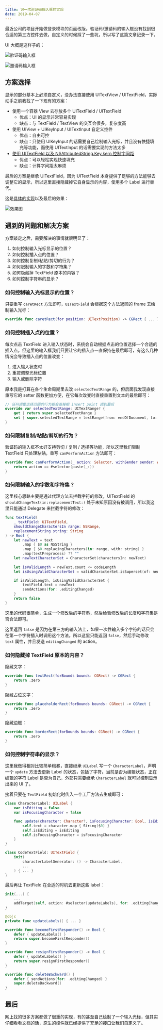 ```yaml
---
title: 记一次验证码输入框的实现
date: 2019-04-07
---
```


最近公司的项目开始做登录模块的页面改版，验证码/邀请码的输入框没有找到很合适的第三方控件去做，自定义的时候踩了一些坑，所以写了这篇文章记录一下。

UI 大概是这样子的：

![验证码输入框](/images/Screen%20Shot%202019-04-07%20at%2017.15.46.webp)

<!-- more -->

![邀请码输入框](/images/Screen%20Shot%202019-04-07%20at%2017.16.11.webp)

## 方案选择

显示的部分基本上必须自定义，没办法直接使用 UITextView / UITextField，实际动手之前我找了一下现有的方案：

- 使用一个容器 View 去存放多个 UITextField / UITextField
    - 优点：UI 的显示非常容易实现
    - 缺点：与 TextField / TextView 的交互会很多，复杂度高
- 使用 UIView + UIKeyInput / UITextInput 自定义控件
    - 优点：自由可控
    - 缺点：只使用 UIKeyInput 的话需要自己绘制输入光标，并且没有快捷填充等功能，而使用 UITextInput 的话需要实现的方法太多
- [使用 UITextField 以及 NSAttributedString.Key.kern 控制字间距](https://github.com/kolesa-team/ios_pinCodeTextField)
    - 优点：可以轻松实现快速填充
    - 缺点：计算字间距太麻烦

最后的方案是继承 UITextField，因为 UITextField 本身提供了足够的方法能够去调整它的显示，所以这里直接隐藏掉它自身显示的内容，使用多个 Label 进行替代。

这是[具体的实现](https://gist.github.com/kemchenj/bc51eb610059c49a26d08bdc73d4743b)以及最后的效果：

![效果图](/images/RPReplay_Final1554649768.2019-04-07%2023_18_40.gif)

## 遇到的问题和解决方案

方案敲定之后，需要解决的事情就很明显了：

1. 如何控制输入光标显示的位置？
2. 如何控制插入点的位置？
3. 如何控制复制/粘贴/剪切的行为？
4. 如何限制输入的字数和字符集？
5. 如何隐藏掉 TextField 原本的内容？
6. 如何控制字符串的显示？

### 如何控制输入光标显示的位置？

只要重写 `caretRect` 方法即可，`UITextField` 会根据这个方法返回的 frame 去绘制输入光标：

```swift
override func caretRect(for position: UITextPosition) -> CGRect { ... }
```

### 如何控制插入点的位置？

每次点击 TextField 进入输入状态时，系统会自动根据点击的位置选择一个合适的插入点，但这里的输入框我们只要让它的插入点一直保持在最后即可，有这么几种情况会导致插入点的位置改变：

1. 进入输入状态时
2. 重按调整光标位置
3. 输入或删除字符

原本我是打算在各个生命周期里去改 `selectedTextRange` 的，但后面我发现直接重写它的 setter 函数更加方便，在它每次改变时直接重置到文本的最后即可：

```swift
// 任何调整选择范围的行为都会直接把 insert point 调到最后
override var selectedTextRange: UITextRange? {
    get { return super.selectedTextRange }
    set { super.selectedTextRange = textRange(from: endOfDocument, to: endOfDocument) }
}
```

### 如何限制复制/粘贴/剪切的行为？

验证码的输入框不太好支持剪切 / 复制 / 选择等功能，所以这里我们限制 TextField 只处理粘贴，重写 `canPerformAction` 方法即可：

```swift
override func canPerformAction(_ action: Selector, withSender sender: Any?) -> Bool {
    return action == #selector(paste(_:))
}
```

### 如何限制输入的字数和字符集？

这里核心思路主要是通过代理方法去拦截字符的修改，UITextField 的 `shouldChangeText(in:replacementText:)` 处于未知原因没有被调用，所以我这里只能通过 Delegate 来拦截字符的修改：

```swift
func textField(
    _ textField: UITextField,
    shouldChangeCharactersIn range: NSRange,
    replacementString string: String
) -> Bool {
    let newText = text
        .map { $0 as NSString }
        .map { $0.replacingCharacters(in: range, with: string) }
        .map(textPreprocess) ?? ""
    let newTextCharacterSet = CharacterSet(charactersIn: newText)
    
    let isValidLength = newText.count <= codeLength
    let isUsingValidCharacterSet = validCharacterSet.isSuperset(of: newTextCharacterSet)

    if isValidLength, isUsingValidCharacterSet {
        textField.text = newText
        sendActions(for: .editingChanged)
    }
    return false
}
```

这里的代码很简单，生成一个修改后的字符串，然后检验修改后的长度和字符集是否合法即可。

这里返回 `false` 是因为在第三方的输入法上，如果一次性输入多个字符的话只会在第一个字符插入时调用这个方法，所以这里只能返回 `false`，然后手动修改 `text` 属性，并且发送 `editingChanged` 的 action。

### 如何隐藏掉 TextField 原本的内容？

隐藏文字：

```swift
override func textRect(forBounds bounds: CGRect) -> CGRect {
    return .zero
}
```

隐藏占位文字：

```swift
override func placeholderRect(forBounds bounds: CGRect) -> CGRect {
    return .zero
}
```

隐藏边框：

```swift
override func borderRect(forBounds bounds: CGRect) -> CGRect {
    return .zero
}
```

### 如何控制字符串的显示？

这里我做得相对比较简单粗暴，直接继承 `UILabel` 写一个 `CharacterLabel`，声明一个 `update` 方法去更新 Label 的状态，包括了字符，当前是否为编辑状态，正在编辑的字符 Label 是否为自己，外部只需要继承 `CharacterLabel` 就可以控制显示出来的 UI 了。

接着只要在 `TextField` 初始化时传入一个工厂方法去生成即可：

```swift
class CharacterLabel: UILabel {
    var isEditing = false
    var isFocusingCharacter = false

    func update(character: Character?, isFocusingCharacter: Bool, isEditing: Bool) {
        self.text = character.map { String($0) }
        self.isEditing = isEditing
        self.isFocusingCharacter = isFocusingCharacter
    }
}

class CodeTextField: UITextField {
    init(
        characterLabelGenerator: () -> CharacterLabel,
        ...
    ) { ... }
}
```

最后再让 TextField 在合适的时机去更新这些 label：

```swift
init(...) {
    ...
    addTarget(self, action: #selector(updateLabels), for: .editingChanged)
}

@objc 
private func updateLabels() { ... }

override func becomeFirstResponder() -> Bool {
    defer { updateLabels() }
    return super.becomeFirstResponder()
}

override func resignFirstResponder() -> Bool {
    defer { updateLabels() }
    return super.resignFirstResponder()
}

override func deleteBackward() {
    defer { sendActions(for: .editingChanged) }
    super.deleteBackward()
}
```

## 最后

网上找的很多方案都做了很重的实现，有的甚至自己绘制了一个输入光标，但其实仔细看看文档的话，原生的控件就已经提供了充足的接口让我们自定义了。